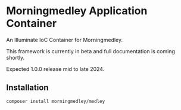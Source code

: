 # Morningmedley Application Container

An Illuminate IoC Container for Morningmedley.

This framework is currently in beta and full documentation is coming shortly.

Expected 1.0.0 release mid to late 2024.

## Installation
`composer install morningmedley/medley`
